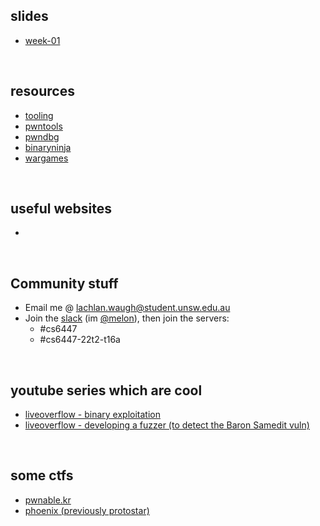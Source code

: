<style>#downloads { display: none !important; }</style>

## slides
* [week-01](/6447/week01)

&nbsp;

## resources
* [tooling](/6447/resources/tooling)
* [pwntools](/6447/resources/pwntools)
* [pwndbg](/6447/resources/pwndbg)
* [binaryninja](/6447/resources/binja)
* [wargames](/6447/resources/wargames)

&nbsp;

## useful websites
* []()

&nbsp;

## Community stuff
* Email me @ [lachlan.waugh@student.unsw.edu.au]()
* Join the [slack](seceduau.slack.com/signup) (im [@melon]()), then join the servers:
    * #cs6447
    * #cs6447-22t2-t16a

&nbsp;

## youtube series which are cool
* [liveoverflow - binary exploitation](https://www.youtube.com/watch?v=iyAyN3GFM7A&list=PLhixgUqwRTjxglIswKp9mpkfPNfHkzyeN)
* [liveoverflow - developing a fuzzer (to detect the Baron Samedit vuln)](https://www.youtube.com/watch?v=TLa2VqcGGEQ&list=PLhixgUqwRTjy0gMuT4C3bmjeZjuNQyqdx)

&nbsp;

## some ctfs
* [pwnable.kr](http://pwnable.kr/)
* [phoenix (previously protostar)](https://exploit.education/phoenix/)